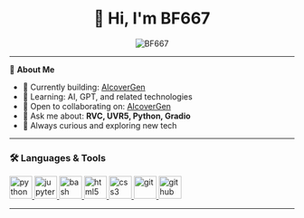 <h1 align="center">👋 Hi, I'm BF667</h1>

<p align="center">
  <img src="https://komarev.com/ghpvc/?username=BF667&label=Profile%20Views&color=0e75b6&style=flat" alt="BF667"/>
</p>

---

🌟 **About Me**

- 🔭 Currently building: [AIcoverGen](https://github.com/BF667/AICoverGen)
- 🌱 Learning: AI, GPT, and related technologies
- 🤝 Open to collaborating on: [AIcoverGen](https://github.com/BF667/AICoverGen)
- 💬 Ask me about: **RVC, UVR5, Python, Gradio**
- 🚀 Always curious and exploring new tech

---

<h3 align="left">🛠️ Languages & Tools</h3>
<p align="left">
  <a href="https://www.python.org" target="_blank" rel="noreferrer">
    <img src="https://cdn.jsdelivr.net/gh/devicons/devicon@latest/icons/python/python-original.svg" alt="python" width="40" height="40"/>
  </a>
  <a href="https://jupyter.org/" target="_blank" rel="noreferrer">
    <img src="https://cdn.jsdelivr.net/gh/devicons/devicon@latest/icons/jupyter/jupyter-original-wordmark.svg" alt="jupyter" width="40" height="40"/>
  </a>
  <a href="https://www.gnu.org/software/bash/" target="_blank" rel="noreferrer">
    <img src="https://cdn.jsdelivr.net/gh/devicons/devicon@latest/icons/bash/bash-original.svg" alt="bash" width="40" height="40"/>
  </a>
  <a href="https://www.w3.org/html/" target="_blank" rel="noreferrer">
    <img src="https://cdn.jsdelivr.net/gh/devicons/devicon@latest/icons/html5/html5-original-wordmark.svg" alt="html5" width="40" height="40"/>
  </a>
  <a href="https://www.w3schools.com/css/" target="_blank" rel="noreferrer">
    <img src="https://cdn.jsdelivr.net/gh/devicons/devicon@latest/icons/css3/css3-original-wordmark.svg" alt="css3" width="40" height="40"/>
  </a>
  <a href="https://git-scm.com/" target="_blank" rel="noreferrer">
    <img src="https://cdn.jsdelivr.net/gh/devicons/devicon@latest/icons/git/git-original.svg" alt="git" width="40" height="40"/>
  </a>
  <a href="https://github.com/" target="_blank" rel="noreferrer">
    <img src="https://cdn.jsdelivr.net/gh/devicons/devicon@latest/icons/github/github-original.svg" alt="github" width="40" height="40"/>
  </a>
</p>

---

<!--
**BF667/BF667** is a ✨ special ✨ repository because its `README.md` (this file) appears on your GitHub profile.
-->
